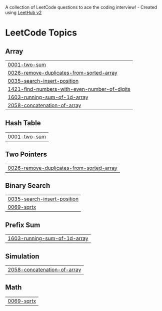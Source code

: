 A collection of LeetCode questions to ace the coding interview! - Created using [LeetHub v2](https://github.com/arunbhardwaj/LeetHub-2.0)
<!---LeetCode Topics Start-->
# LeetCode Topics
## Array
|  |
| ------- |
| [0001-two-sum](https://github.com/shubham0phondani/leetcode-algorithms/tree/master/0001-two-sum) |
| [0026-remove-duplicates-from-sorted-array](https://github.com/shubham0phondani/leetcode-algorithms/tree/master/0026-remove-duplicates-from-sorted-array) |
| [0035-search-insert-position](https://github.com/shubham0phondani/leetcode-algorithms/tree/master/0035-search-insert-position) |
| [1421-find-numbers-with-even-number-of-digits](https://github.com/shubham0phondani/leetcode-algorithms/tree/master/1421-find-numbers-with-even-number-of-digits) |
| [1603-running-sum-of-1d-array](https://github.com/shubham0phondani/leetcode-algorithms/tree/master/1603-running-sum-of-1d-array) |
| [2058-concatenation-of-array](https://github.com/shubham0phondani/leetcode-algorithms/tree/master/2058-concatenation-of-array) |
## Hash Table
|  |
| ------- |
| [0001-two-sum](https://github.com/shubham0phondani/leetcode-algorithms/tree/master/0001-two-sum) |
## Two Pointers
|  |
| ------- |
| [0026-remove-duplicates-from-sorted-array](https://github.com/shubham0phondani/leetcode-algorithms/tree/master/0026-remove-duplicates-from-sorted-array) |
## Binary Search
|  |
| ------- |
| [0035-search-insert-position](https://github.com/shubham0phondani/leetcode-algorithms/tree/master/0035-search-insert-position) |
| [0069-sqrtx](https://github.com/shubham0phondani/leetcode-algorithms/tree/master/0069-sqrtx) |
## Prefix Sum
|  |
| ------- |
| [1603-running-sum-of-1d-array](https://github.com/shubham0phondani/leetcode-algorithms/tree/master/1603-running-sum-of-1d-array) |
## Simulation
|  |
| ------- |
| [2058-concatenation-of-array](https://github.com/shubham0phondani/leetcode-algorithms/tree/master/2058-concatenation-of-array) |
## Math
|  |
| ------- |
| [0069-sqrtx](https://github.com/shubham0phondani/leetcode-algorithms/tree/master/0069-sqrtx) |
<!---LeetCode Topics End-->